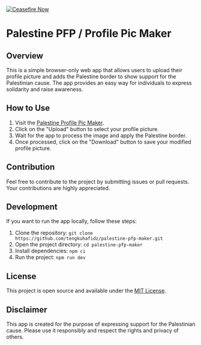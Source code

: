 [![Ceasefire Now](https://badge.techforpalestine.org/default)](https://techforpalestine.org/learn-more)

# Palestine PFP / Profile Pic Maker

## Overview

This is a simple browser-only web app that allows users to upload their profile picture and adds the Palestine border to show support for the Palestinian cause. The app provides an easy way for individuals to express solidarity and raise awareness.


## How to Use

1. Visit the [Palestine Profile Pic Maker](https://palestineprofile.jariyah.app).
2. Click on the "Upload" button to select your profile picture.
3. Wait for the app to process the image and apply the Palestine border.
4. Once processed, click on the "Download" button to save your modified profile picture.

## Contribution

Feel free to contribute to the project by submitting issues or pull requests. Your contributions are highly appreciated.

## Development

If you want to run the app locally, follow these steps:

1. Clone the repository: `git clone https://github.com/tengkuhafidz/palestine-pfp-maker.git`
2. Open the project directory: `cd palestine-pfp-maker`
3. Install dependencies: `npm ci`
4. Run the project: `npm run dev`


## License

This project is open source and available under the [MIT License](LICENSE).

## Disclaimer

This app is created for the purpose of expressing support for the Palestinian cause. Please use it responsibly and respect the rights and privacy of others.

